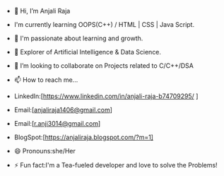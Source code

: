 - 👋 Hi, I’m Anjali Raja
-    I'm currently learning OOPS(C++) / HTML | CSS | Java Script.
  
- 👀 I'm passionate about learning and growth.
- 🌱 Explorer of Artificial Intelligence & Data Science.
- 💞️ I’m looking to collaborate on Projects related to C/C++/DSA

- 📫 How to reach me...
-  LinkedIn:[https://www.linkedin.com/in/anjali-raja-b74709295/ ]
-  Email:[anjaliraja1406@gmail.com]
-  Email:[r.anji3014@gmail.com]
-  BlogSpot:[https://anjaliraja.blogspot.com/?m=1]
  
- 😄 Pronouns:she/Her
- ⚡ Fun fact:I'm a Tea-fueled developer and love to solve the Problems!

<!---
anjali-raja-14/anjali-raja-14 is a ✨ special ✨ repository because its `README.md` (this file) appears on your GitHub profile.
You can click the Preview link to take a look at your changes.
--->
